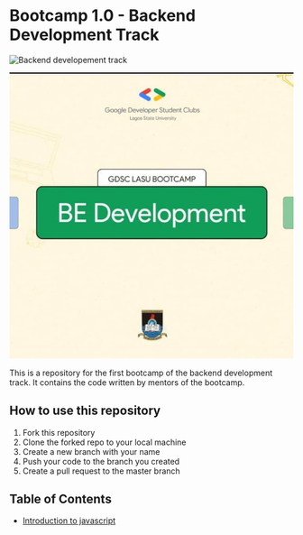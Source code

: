 # Bootcamp 1.0 - Backend Development Track
![Backend developement track](https://img.shields.io/badge/Backend%20Development%20Track-Bootcamp%201.0-brightgreen)

![gdsc backend development track](./gdsc_backend.jpg)

This is a repository for the first bootcamp of the backend development track. It contains the code written by mentors of the bootcamp.

## How to use this repository
1. Fork this repository
2. Clone the forked repo to your local machine
3. Create a new branch with your name
4. Push your code to the branch you created
5. Create a pull request to the master branch

## Table of Contents
- [Introduction to javascript](./Introduction_to_javascript/)